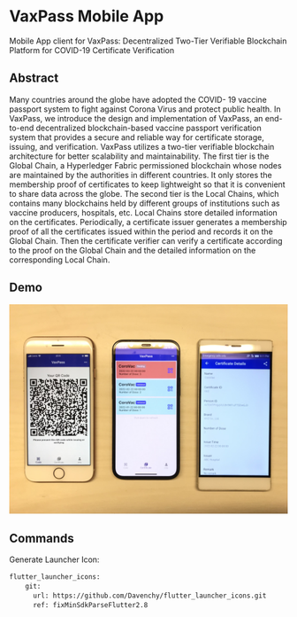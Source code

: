 # VaxPass Mobile App

Mobile App client for VaxPass: Decentralized Two-Tier Verifiable Blockchain Platform for COVID-19 Certificate Verification

## Abstract

Many countries around the globe have adopted the COVID- 19 vaccine passport system to fight against Corona Virus and protect public health. In VaxPass, we introduce the design and implementation of VaxPass, an end-to-end decentralized blockchain-based vaccine passport verification system that provides a secure and reliable way for certificate storage, issuing, and verification. VaxPass utilizes a two-tier verifiable blockchain architecture for better scalability and maintainability. The first tier is the Global Chain, a Hyperledger Fabric permissioned blockchain whose nodes are maintained by the authorities in different countries. It only stores the membership proof of certificates to keep lightweight so that it is convenient to share data across the globe. The second tier is the Local Chains, which contains many blockchains held by different groups of institutions such as vaccine producers, hospitals, etc. Local Chains store detailed information on the certificates. Periodically, a certificate issuer generates a membership proof of all the certificates issued within the period and records it on the Global Chain. Then the certificate verifier can verify a certificate according to the proof on the Global Chain and the detailed information on the corresponding Local Chain.

## Demo

![Running on Different Devices](doc/image/app_demo.jpeg)

## Commands

Generate Launcher Icon:

```bash
flutter_launcher_icons:
    git:
      url: https://github.com/Davenchy/flutter_launcher_icons.git
      ref: fixMinSdkParseFlutter2.8
```
